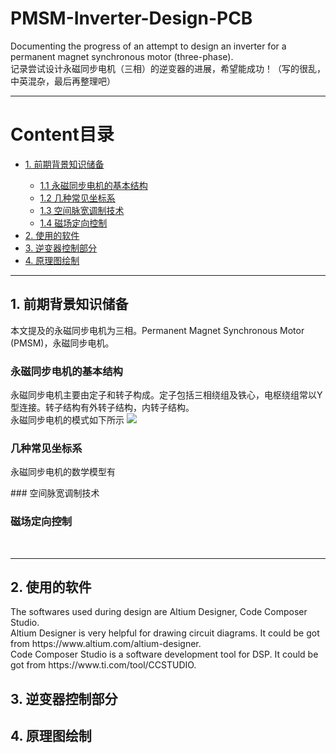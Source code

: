 # PMSM-Inverter-Design-PCB 
<p>Documenting the progress of an attempt to design an inverter for a permanent magnet synchronous motor (three-phase).<br>
记录尝试设计永磁同步电机（三相）的逆变器的进展，希望能成功！（写的很乱，中英混杂，最后再整理吧）</p>
<hr>

# Content目录
<ul>
  <li><a href="#1. 前期背景知识储备">1. 前期背景知识储备</a> </li>
    <ul>
      <li><a href="#1.1 永磁同步电机的基本结构">1.1 永磁同步电机的基本结构</a></li>
      <li><a href="#1.2几种常见坐标系">1.2 几种常见坐标系</a></li>
      <li><a href="#1.3 空间脉宽调制技术">1.3 空间脉宽调制技术</a></li>
      <li><a href="#1.4 磁场定向控制">1.4 磁场定向控制</a></li>
    </ul>
  <li><a href="#2. 使用的软件">2. 使用的软件</a></li>
  <li><a href="#3. 逆变器控制部分">3. 逆变器控制部分</a></li>
  <li><a href="#4. 原理图绘制">4. 原理图绘制</a></li>
</ul>
<hr>

## 1. 前期背景知识储备

<p>本文提及的永磁同步电机为三相。Permanent Magnet Synchronous Motor (PMSM)，永磁同步电机。</p>
  
### 永磁同步电机的基本结构

<p>永磁同步电机主要由定子和转子构成。定子包括三相绕组及铁心，电枢绕组常以Y型连接。转子结构有外转子结构，内转子结构。<br>
永磁同步电机的模式如下所示
  <img src="XX" />
</p>

### 几种常见坐标系

<p>永磁同步电机的数学模型有</p>
### 空间脉宽调制技术

### 磁场定向控制

  <br>
  <hr>
  
## 2. 使用的软件
<p>The softwares used during design are Altium Designer, Code Composer Studio.<br>
Altium Designer is very helpful for drawing circuit diagrams. It could be got from https://www.altium.com/altium-designer.<br>
Code Composer Studio is a software development tool for DSP. It could be got from https://www.ti.com/tool/CCSTUDIO.</p>

## 3. 逆变器控制部分

## 4. 原理图绘制
